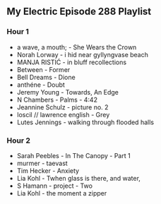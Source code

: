 ## My Electric Episode 288 Playlist

### Hour 1
* a wave, a mouth; - She Wears the Crown
* Norah Lorway - i hid near gyllyngvase beach
* MANJA RISTIĆ - in bluff recollections
* Between - Former
* Bell Dreams - Dione
* anthéne - Doubt
* Jeremy Young - Towards, An Edge
* N Chambers - Palms - 4:42
* Jeannine Schulz - picture no. 2
* loscil // lawrence english - Grey
* Lutes Jennings - walking through flooded halls

### Hour 2
* Sarah Peebles - In The Canopy - Part 1
* murmer - taevast
* Tim Hecker - Anxiety
* Lia Kohl - Twhen glass is there, and water,
* S Hamann - project - Two
* Lia Kohl - the moment a zipper
